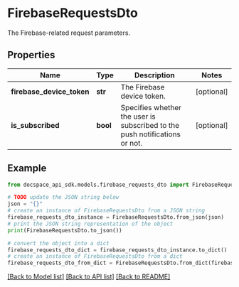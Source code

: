 # FirebaseRequestsDto
The Firebase-related request parameters.

## Properties

Name | Type | Description | Notes
------------ | ------------- | ------------- | -------------
**firebase_device_token** | **str** | The Firebase device token. | [optional] 
**is_subscribed** | **bool** | Specifies whether the user is subscribed to the push notifications or not. | [optional] 

## Example

```python
from docspace_api_sdk.models.firebase_requests_dto import FirebaseRequestsDto

# TODO update the JSON string below
json = "{}"
# create an instance of FirebaseRequestsDto from a JSON string
firebase_requests_dto_instance = FirebaseRequestsDto.from_json(json)
# print the JSON string representation of the object
print(FirebaseRequestsDto.to_json())

# convert the object into a dict
firebase_requests_dto_dict = firebase_requests_dto_instance.to_dict()
# create an instance of FirebaseRequestsDto from a dict
firebase_requests_dto_from_dict = FirebaseRequestsDto.from_dict(firebase_requests_dto_dict)
```
[[Back to Model list]](../README.md#documentation-for-models) [[Back to API list]](../README.md#documentation-for-api-endpoints) [[Back to README]](../README.md)


